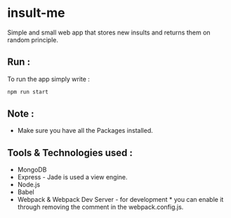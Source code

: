 # insult-me
Simple and small web app that stores new insults and returns them on random principle.

## Run :

To run the app simply write : 
```bash
npm run start 
```

## Note : 

* Make sure you have all the Packages installed.

## Tools & Technologies used :

* MongoDB 
* Express - Jade is used a view engine.
* Node.js
* Babel 
* Webpack & Webpack Dev Server - for development * you can enable it through removing the comment in the webpack.config.js.